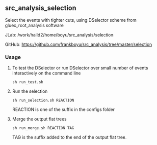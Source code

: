## src_analysis_selection

Select the events with tighter cuts, using DSelector scheme from gluex_root_analysis software

JLab: /work/halld2/home/boyu/src_analysis/selection

GitHub: https://github.com/frankboyu/src_analysis/tree/master/selection

### Usage

1.  To test the DSelector or run DSelector over small number of events interactively on the command line

    `sh run_test.sh`

2.  Run the selection

    `sh run_selection.sh REACTION`

    REACTION is one of the suffix in the configs folder

3.  Merge the output flat trees

    `sh run_merge.sh REACTION TAG`

    TAG is the suffix added to the end of the output flat tree.